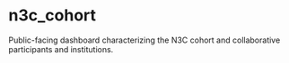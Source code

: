 # n3c_cohort
Public-facing dashboard characterizing the N3C cohort and collaborative participants and institutions.
